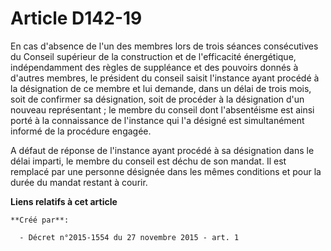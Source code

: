 # Article D142-19

En cas d'absence de l'un des membres lors de trois séances consécutives du Conseil supérieur de la construction et de
l'efficacité énergétique, indépendamment des règles de suppléance et des pouvoirs donnés à d'autres membres, le président du
conseil saisit l'instance ayant procédé à la désignation de ce membre et lui demande, dans un délai de trois mois, soit de
confirmer sa désignation, soit de procéder à la désignation d'un nouveau représentant ; le membre du conseil dont
l'absentéisme est ainsi porté à la connaissance de l'instance qui l'a désigné est simultanément informé de la procédure
engagée. 

A défaut de réponse de l'instance ayant procédé à sa désignation dans le délai imparti, le membre du conseil est déchu de son
mandat. Il est remplacé par une personne désignée dans les mêmes conditions et pour la durée du mandat restant à courir.

**Liens relatifs à cet article**

	**Créé par**:

	  - Décret n°2015-1554 du 27 novembre 2015 - art. 1
